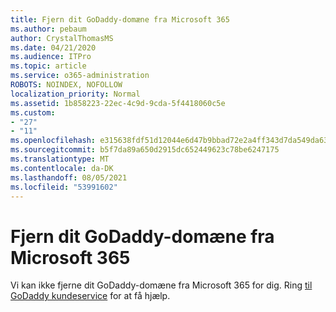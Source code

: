 ```yaml
---
title: Fjern dit GoDaddy-domæne fra Microsoft 365
ms.author: pebaum
author: CrystalThomasMS
ms.date: 04/21/2020
ms.audience: ITPro
ms.topic: article
ms.service: o365-administration
ROBOTS: NOINDEX, NOFOLLOW
localization_priority: Normal
ms.assetid: 1b858223-22ec-4c9d-9cda-5f4418060c5e
ms.custom:
- "27"
- "11"
ms.openlocfilehash: e315638fdf51d12044e6d47b9bbad72e2a4ff343d7da549da63496f6c8b065f0
ms.sourcegitcommit: b5f7da89a650d2915dc652449623c78be6247175
ms.translationtype: MT
ms.contentlocale: da-DK
ms.lasthandoff: 08/05/2021
ms.locfileid: "53991602"
---
```

# <a name="remove-your-godaddy-domain-from-microsoft-365"></a>Fjern dit GoDaddy-domæne fra Microsoft 365

Vi kan ikke fjerne dit GoDaddy-domæne fra Microsoft 365 for dig. Ring [til GoDaddy kundeservice](https://aka.ms/contact-godaddy) for at få hjælp.
  